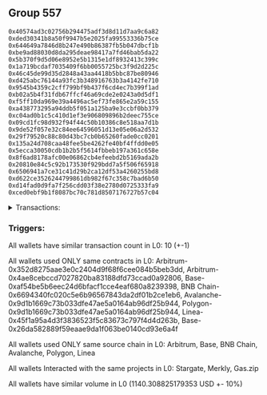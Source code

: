 ## Group 557

```0xd8407b6261e12acd1ae29a5857db60564ec3c22f
0x40574ad3c02756b294475adf3d8d11d7aa9c6a82
0xded30341b8a50f9947b5e2025fa99553336b75ce
0x644649a7846d8b247e490b86387fb5b047dbcf1b
0xbe9ad88030d8da295deae98417a7fd46bab5da22
0x5b370f9d5d06e8952e5b1315e1df8932413c399c
0x1a719bcdaf7035409f6bb0055725bc3f9d2d225c
0x46c45de99d35d2848a43aa4418b5bbc87be80946
0xd425abc76144a93fc3b348916763b3a4142fe710
0x9545b4359c2cff799bf9b437f6cd4ec7b399f1ad
0xb02a5b4f31fdb67ffcf46a69cde2e0243a0d5df1
0xf5ff10da969e39a4496ac5ef73fe865e2a59c155
0xa438773295a94ddb5f051a125ba9e3ccbf0bb379
0xc04ad0b1c5c410d1ef3e906809896b2deec755ce
0x09cd1fc98d932f94f44c50b10386c8e518aa7d1b
0x9de52f057e32c84ee64596051d13e05e06a2d532
0x29f79520c88c80d43bc7cb0b65260fade0cc0201
0x135a24d708caa48fee5be4262fe40bf4ffdd0e05
0x5ecca30050cdb1b2b5f5614fbbeb197a361c658e
0x8f6ad8178afc00e06862cb4efeebd2b5169ada2b
0x20810e84c5c92b173530f929bdd7a5f506f65918
0x6506941a7ce31c41d29b2ca12df53a4260255bd8
0xd622ce3526244799861db982f67c358c7bad6b50
0xd14fad0d9fa7f256cdd03f38e2780d0725333fa9
0xced0ebf9b1f8087bc70c781d8507176727b57c04
```
<details>
<summary>Transactions:</summary>

Hashes: 

Wallet: 0xd8407b6261e12acd1ae29a5857db60564ec3c22f

       Hash: 0x362db51e3f265bb30c97e0bc779542a2186fae4405db0d773f31744c793418cb
         - source chain: Arbitrum
         - destination chain: Base
         - project: Stargate
         - contract: 0x352d8275aae3e0c2404d9f68f6cee084b5beb3dd
         - value USD: 31.114440248
       Hash: 0x52ac73d57649d6e2d29822122d23215e252efe3154eef0388bd08d495d93efb1
         - source chain: Arbitrum
         - destination chain: Aptos
         - project: Merkly
         - contract: 0x4ae8cebccd7027820ba83188dfd73ccad0a92806
       Hash: 0x81b481d27f1f125584beee8711ae973f244722f732ce9903ef77b9b916a77e7c
         - source chain: Base
         - destination chain: BNB Chain
         - project: Stargate
         - contract: 0xaf54be5b6eec24d6bfacf1cce4eaf680a8239398
         - value USD: 25.585160411
       Hash: 0x3512bd51ad076a3533cde825f491ba765c0a99111e2af23c076bf4f27b49d7d1
         - source chain: BNB Chain
         - destination chain: Base
         - project: Stargate
         - contract: 0x6694340fc020c5e6b96567843da2df01b2ce1eb6
         - value USD: 25.55080994
       Hash: 0x3157df19efd8b445e61f8d982e6b4d57e7a4562b5c643683788bdc5f640e3d29
         - source chain: Arbitrum
         - destination chain: BNB Chain
         - project: Stargate
         - contract: 0x352d8275aae3e0c2404d9f68f6cee084b5beb3dd
         - value USD: 255.858219974
       Hash: 0xe59119824bc36b53f61aca201990aa4d3e1c3786aacf3ec107f629fbb8d54075
         - source chain: BNB Chain
         - destination chain: Avalanche
         - project: Stargate
         - contract: 0x6694340fc020c5e6b96567843da2df01b2ce1eb6
         - value USD: 251.88601844
       Hash: 0xe36f4baa8e34d2a962016d647dcf5aa5a6af615909eda79248581c02f286b46a
         - source chain: Avalanche
         - destination chain: Polygon
         - project: Stargate
         - contract: 0x9d1b1669c73b033dfe47ae5a0164ab96df25b944
         - value USD: 250.988498092
       Hash: 0xa29337f184a78e27addc6b4ef1041d85160a0d1c669b017cec3d9b1429d13635
         - source chain: Polygon
         - destination chain: Base
         - project: Stargate
         - contract: 0x9d1b1669c73b033dfe47ae5a0164ab96df25b944
         - value USD: 249.645345989
       Hash: 0x777031e75c71f19757f6022f33fe23abaa1c6cd33f953505b97d4422aa01c8cb
         - source chain: Linea
         - destination chain: Base
         - project: Stargate
         - contract: 0x45f1a95a4d3f3836523f5c83673c797f4d4d263b
         - value USD: 49.68023664
       Hash: 0x05194b9c36d52abead77e468455237ac41a683b21f39cb79d0ec68ad7045bf09
         - source chain: Base
         - destination chain: Linea
         - project: Gas.zip
         - contract: 0x26da582889f59eaae9da1f063be0140cd93e6a4f
         - value USD: 9.544535297e-05
Wallet: 0x40574ad3c02756b294475adf3d8d11d7aa9c6a82

       Hash:0x95fb7fcf7d9a8979a1c595fc47de4aebfcf5544cdab4e139b2f6892b6382eb59
         - source chain: Arbitrum
         - destination chain: Base
         - project: Stargate
         - contract: 0x352d8275aae3e0c2404d9f68f6cee084b5beb3dd
         - value USD: 32.479908772
       Hash:0x8751c62d19936a37cd7349941c177a71cb294fb6a522574c8c82e64898826be1
         - source chain: Arbitrum
         - destination chain: Aptos
         - project: Merkly
         - contract: 0x4ae8cebccd7027820ba83188dfd73ccad0a92806
       Hash:0x4d6d77c876eb189545ceda8608750671c4871cc7f62c19ccb6859b17b519bd76
         - source chain: Base
         - destination chain: BNB Chain
         - project: Stargate
         - contract: 0xaf54be5b6eec24d6bfacf1cce4eaf680a8239398
         - value USD: 29.215851973
       Hash:0x1eaaee07aaa985f16a2f91abad0634cc78031400d79b56e5497e2daa585fa38e
         - source chain: BNB Chain
         - destination chain: Base
         - project: Stargate
         - contract: 0x6694340fc020c5e6b96567843da2df01b2ce1eb6
         - value USD: 29.387482318
       Hash:0x7e2d5480ef699a83970a28c6448e74b82ece9357bb444249c11c48cfaeba05ff
         - source chain: Arbitrum
         - destination chain: BNB Chain
         - project: Stargate
         - contract: 0x352d8275aae3e0c2404d9f68f6cee084b5beb3dd
         - value USD: 258.535087227
       Hash:0x7f080ad1bc6b9c28bd3f978e0fae23add677acbc29ec887353a95a5b58761dc1
         - source chain: BNB Chain
         - destination chain: Avalanche
         - project: Stargate
         - contract: 0x6694340fc020c5e6b96567843da2df01b2ce1eb6
         - value USD: 255.151308327
       Hash:0xe2129c2f513b4842a2df1a9a874318afbb68d97ce2808d5855d8a34a300a764b
         - source chain: Avalanche
         - destination chain: Polygon
         - project: Stargate
         - contract: 0x9d1b1669c73b033dfe47ae5a0164ab96df25b944
         - value USD: 254.521247118
       Hash:0xf7ea244e6fe1c8c2e374d6c289e98b90f413eadd56d4e51bcb02bb5b1bcc2767
         - source chain: Polygon
         - destination chain: Base
         - project: Stargate
         - contract: 0x9d1b1669c73b033dfe47ae5a0164ab96df25b944
         - value USD: 251.965156112
       Hash:0xe6995a5b7f715e5bb46d70d936d80cdad85ddc6a29b832587a49a6820a6059ac
         - source chain: Linea
         - destination chain: Base
         - project: Stargate
         - contract: 0x45f1a95a4d3f3836523f5c83673c797f4d4d263b
         - value USD: 46.255759336
       Hash:0x9f28f119b7d6cee9b59ffba74ff38dbd53663613a81cfa3768d06e38aee5ca42
         - source chain: Base
         - destination chain: Linea
         - project: Gas.zip
         - contract: 0x26da582889f59eaae9da1f063be0140cd93e6a4f
         - value USD: 7.290475301e-05
Wallet: 0xded30341b8a50f9947b5e2025fa99553336b75ce

       Hash:0x998db6b2e89c2d0d69d4dae81ef8c83d0d866620431acc3c7fb7d53b19e610b4
         - source chain: Arbitrum
         - destination chain: Base
         - project: Stargate
         - contract: 0x352d8275aae3e0c2404d9f68f6cee084b5beb3dd
         - value USD: 32.181052666
       Hash:0xf823aaaf5fc9750d10a857d62cdc6922d4e7cba2b60997c251ace5f929382154
         - source chain: Arbitrum
         - destination chain: Aptos
         - project: Merkly
         - contract: 0x4ae8cebccd7027820ba83188dfd73ccad0a92806
       Hash:0x318d1e4f89930ae1d5fedc18f81741d65173ccd9b2fe78a0700bfdd746c4e4e6
         - source chain: Base
         - destination chain: BNB Chain
         - project: Stargate
         - contract: 0xaf54be5b6eec24d6bfacf1cce4eaf680a8239398
         - value USD: 27.379515697
       Hash:0xae717202cc5ab1da7ee2b7c1e0fbb4344e85ce63b7df5646d221ea68d7a0f27e
         - source chain: BNB Chain
         - destination chain: Base
         - project: Stargate
         - contract: 0x6694340fc020c5e6b96567843da2df01b2ce1eb6
         - value USD: 27.584326517
       Hash:0x9a35d172a0315345a7d187ecc64e0d6f275e0e16ecd190a24874071c9c1e5369
         - source chain: Arbitrum
         - destination chain: BNB Chain
         - project: Stargate
         - contract: 0x352d8275aae3e0c2404d9f68f6cee084b5beb3dd
         - value USD: 267.739897531
       Hash:0x62fbc6501f2e271f315ec2b003c0588c02cb7c68eea0be0cc193e6901dd1eb75
         - source chain: BNB Chain
         - destination chain: Avalanche
         - project: Stargate
         - contract: 0x6694340fc020c5e6b96567843da2df01b2ce1eb6
         - value USD: 263.475008522
       Hash:0x6e5fef5b0ee7dc4c26b034193887b21924094e0c0da67a8d7bff97ca6785b433
         - source chain: Avalanche
         - destination chain: Polygon
         - project: Stargate
         - contract: 0x9d1b1669c73b033dfe47ae5a0164ab96df25b944
         - value USD: 263.857021962
       Hash:0x791a73e070bedf6cb1bbd924756c79ce08b8ce251839825cd920472eaa944a68
         - source chain: Polygon
         - destination chain: Base
         - project: Stargate
         - contract: 0x9d1b1669c73b033dfe47ae5a0164ab96df25b944
         - value USD: 261.442282608
       Hash:0x55856f289ac05dd9df8a4695d7827bf410c00b1ec530911e00f970b7fe9f419b
         - source chain: Linea
         - destination chain: Base
         - project: Stargate
         - contract: 0x45f1a95a4d3f3836523f5c83673c797f4d4d263b
         - value USD: 50.866439059
       Hash:0x34f5165ae103c3778302c768bc9cb2a03bbf4a55969ba43506577a6d4dccc6f6
         - source chain: Base
         - destination chain: Metis
         - project: Gas.zip
         - contract: 0x26da582889f59eaae9da1f063be0140cd93e6a4f
         - value USD: 2.50744484e-06
Wallet: 0x644649a7846d8b247e490b86387fb5b047dbcf1b

       Hash:0x2a4114f27b3a99d93f04ecca90c72f870af9270e7d3059399f0c4d09434f34cf
         - source chain: Arbitrum
         - destination chain: Base
         - project: Stargate
         - contract: 0x352d8275aae3e0c2404d9f68f6cee084b5beb3dd
         - value USD: 31.580040002
       Hash:0x37a83056d46270442db3396aad24cec082a854bb183f740740ace9de5d6a57ad
         - source chain: Arbitrum
         - destination chain: Aptos
         - project: Merkly
         - contract: 0x4ae8cebccd7027820ba83188dfd73ccad0a92806
       Hash:0x16dcf6497f1da0a2d7399e2a29a71f19698bed379cf0ea6c303233cca85f2b39
         - source chain: Base
         - destination chain: BNB Chain
         - project: Stargate
         - contract: 0xaf54be5b6eec24d6bfacf1cce4eaf680a8239398
         - value USD: 26.807113883
       Hash:0x488d702dd19bdbd6262eff396377107fa3216bd0a9ea908332d8181f153a627f
         - source chain: BNB Chain
         - destination chain: Base
         - project: Stargate
         - contract: 0x6694340fc020c5e6b96567843da2df01b2ce1eb6
         - value USD: 26.865516298
       Hash:0x84ca4cea464f50219e3baf8d2ecfc55ef8c2955c6b2f6830b85ac6441c47fc15
         - source chain: Arbitrum
         - destination chain: BNB Chain
         - project: Stargate
         - contract: 0x352d8275aae3e0c2404d9f68f6cee084b5beb3dd
         - value USD: 272.684316734
       Hash:0xccefcc5983920571f8cf51ae1a5f0e5b776c9aa967666c16a20daf21e7d8883d
         - source chain: BNB Chain
         - destination chain: Avalanche
         - project: Stargate
         - contract: 0x6694340fc020c5e6b96567843da2df01b2ce1eb6
         - value USD: 268.600943437
       Hash:0xc8d1819d96fc9820957b3f297114364b457ee0a401e0651ba0f6ec222a54d1ef
         - source chain: Avalanche
         - destination chain: Polygon
         - project: Stargate
         - contract: 0x9d1b1669c73b033dfe47ae5a0164ab96df25b944
         - value USD: 268.395151845
       Hash:0x2a6408d574c1f592d9a841a600a5af004d5dc74bec94c6c0e0111dd3792f1daf
         - source chain: Polygon
         - destination chain: Base
         - project: Stargate
         - contract: 0x9d1b1669c73b033dfe47ae5a0164ab96df25b944
         - value USD: 266.118477802
       Hash:0x394cd2979b6cd38eebac08773a20685f4098f6d4677d2026cf8a2ddf5fc75cf7
         - source chain: Linea
         - destination chain: Base
         - project: Stargate
         - contract: 0x45f1a95a4d3f3836523f5c83673c797f4d4d263b
         - value USD: 48.36093751
       Hash:0xe8e6fc1aa86e941d0e74cf8d4effa07016805acb2c09badedfa38dc674d0cc87
         - source chain: Base
         - destination chain: Zora
         - project: Gas.zip
         - contract: 0x26da582889f59eaae9da1f063be0140cd93e6a4f
         - value USD: 5.960883885e-05
Wallet: 0xbe9ad88030d8da295deae98417a7fd46bab5da22

       Hash:0x1cf3760295ad73ee7106bef975fd1525ccfbaa076cd17da29f8768763d04cd74
         - source chain: Arbitrum
         - destination chain: Base
         - project: Stargate
         - contract: 0x352d8275aae3e0c2404d9f68f6cee084b5beb3dd
         - value USD: 31.406954767
       Hash:0xfb89e50f35dc542960b7ea5ba675f7aa4124fdbbb073a21caf72b554163680dd
         - source chain: Arbitrum
         - destination chain: Aptos
         - project: Merkly
         - contract: 0x4ae8cebccd7027820ba83188dfd73ccad0a92806
       Hash:0x81eed04a2bce794dd9b7a3735d5421006e14a5ee7d384e4f01bdd365a5fb8bda
         - source chain: Base
         - destination chain: BNB Chain
         - project: Stargate
         - contract: 0xaf54be5b6eec24d6bfacf1cce4eaf680a8239398
         - value USD: 25.892619594
       Hash:0x898c1fcede68533ec0d149872e8fba4f7b25509c97290b702614d6edb4b2dece
         - source chain: BNB Chain
         - destination chain: Base
         - project: Stargate
         - contract: 0x6694340fc020c5e6b96567843da2df01b2ce1eb6
         - value USD: 25.957592652
       Hash:0x2e86add92fb3c0e39839fd29e191d1eaa9d887b7c6824e522828d16e03eab02d
         - source chain: Arbitrum
         - destination chain: BNB Chain
         - project: Stargate
         - contract: 0x352d8275aae3e0c2404d9f68f6cee084b5beb3dd
         - value USD: 279.334437276
       Hash:0x732036d1bcfab7cc5629b6a940975dac3c98b60a95e98b8c452229aed64079cb
         - source chain: BNB Chain
         - destination chain: Avalanche
         - project: Stargate
         - contract: 0x6694340fc020c5e6b96567843da2df01b2ce1eb6
         - value USD: 274.364872839
       Hash:0x1ee03768b622c65b9be1556d0bba06020d9279214f68836eddc037f9ac2316f4
         - source chain: Avalanche
         - destination chain: Polygon
         - project: Stargate
         - contract: 0x9d1b1669c73b033dfe47ae5a0164ab96df25b944
         - value USD: 273.56073425
       Hash:0x297326a755297b7618022e87b6b2d8d6a3b261486c2b47b4a851301a21dd1bf9
         - source chain: Polygon
         - destination chain: Base
         - project: Stargate
         - contract: 0x9d1b1669c73b033dfe47ae5a0164ab96df25b944
         - value USD: 271.450424499
       Hash:0x5f49a01f08c5e76933e7bfa9496fe83a5c21af5833e7b40c8776f234f2cbceec
         - source chain: Linea
         - destination chain: Base
         - project: Stargate
         - contract: 0x45f1a95a4d3f3836523f5c83673c797f4d4d263b
         - value USD: 47.926604739
       Hash:0x4ea14772a4d839a95be317c10938ea154188d8a59f33d5f0fff7ae61dc330492
         - source chain: Base
         - destination chain: Zora
         - project: Gas.zip
         - contract: 0x26da582889f59eaae9da1f063be0140cd93e6a4f
         - value USD: 0.0001223734397
Wallet: 0x5b370f9d5d06e8952e5b1315e1df8932413c399c

       Hash:0xdb1ad2a86ed856911d15974e659100d46f977650e4309adb19c1ccce4960f606
         - source chain: Arbitrum
         - destination chain: Base
         - project: Stargate
         - contract: 0x352d8275aae3e0c2404d9f68f6cee084b5beb3dd
         - value USD: 32.105613719
       Hash:0x9ee67e09a76b78b7e76503bf9c306385dc4283a0d906f3ea63a3d68757b458f7
         - source chain: Arbitrum
         - destination chain: Aptos
         - project: Merkly
         - contract: 0x4ae8cebccd7027820ba83188dfd73ccad0a92806
       Hash:0x2cbc236a12ca7d4df768b9e307b4eb317df99123705480e81be73a8e74f034c4
         - source chain: Base
         - destination chain: BNB Chain
         - project: Stargate
         - contract: 0xaf54be5b6eec24d6bfacf1cce4eaf680a8239398
         - value USD: 27.186474411
       Hash:0xf684471de56f9a92dd1a851ba4b0c2d1e71f55dfcbcbf0ca382fb9d3ae96eb54
         - source chain: BNB Chain
         - destination chain: Base
         - project: Stargate
         - contract: 0x6694340fc020c5e6b96567843da2df01b2ce1eb6
         - value USD: 27.284684515
       Hash:0x8908b46504666ea7bb9d6a82c943114ae05d68a99076b05afd52ce290a2b0cb7
         - source chain: Arbitrum
         - destination chain: BNB Chain
         - project: Stargate
         - contract: 0x352d8275aae3e0c2404d9f68f6cee084b5beb3dd
         - value USD: 253.109610531
       Hash:0x8010019cc898811423999f1867145882fa222e562c5d9e26acb2f22fc3dd2eec
         - source chain: BNB Chain
         - destination chain: Avalanche
         - project: Stargate
         - contract: 0x6694340fc020c5e6b96567843da2df01b2ce1eb6
         - value USD: 248.786613002
       Hash:0x1004db521e8f2ee03b870657de00825c223cb887a606c81332925f08263e1eb3
         - source chain: Avalanche
         - destination chain: Polygon
         - project: Stargate
         - contract: 0x9d1b1669c73b033dfe47ae5a0164ab96df25b944
         - value USD: 247.60889337
       Hash:0x45860a321a34f2911fd5460b4f401c2403f57bc0e67b0fba6a6bd96240313996
         - source chain: Polygon
         - destination chain: Base
         - project: Stargate
         - contract: 0x9d1b1669c73b033dfe47ae5a0164ab96df25b944
         - value USD: 246.279861628
       Hash:0x7d4e51727ade54a0e2c6ab3da954a37cba853615847b1206755eb86760c5996c
         - source chain: Linea
         - destination chain: Base
         - project: Stargate
         - contract: 0x45f1a95a4d3f3836523f5c83673c797f4d4d263b
         - value USD: 49.521838709
       Hash:0x7b4f3443b556b4086950e7af71543b58bfa4bc98d7d249bc0d047582889a57f9
         - source chain: Base
         - destination chain: Arbitrum
         - project: Gas.zip
         - contract: 0x26da582889f59eaae9da1f063be0140cd93e6a4f
         - value USD: 0.0001409573719
Wallet: 0x1a719bcdaf7035409f6bb0055725bc3f9d2d225c

       Hash:0xf74d616ffefa7ce56802e78e8f4d475ad59fc45c7cc7bb3941644e8fe9666407
         - source chain: Arbitrum
         - destination chain: Base
         - project: Stargate
         - contract: 0x352d8275aae3e0c2404d9f68f6cee084b5beb3dd
         - value USD: 30.958281627
       Hash:0x563da702ea5b7fe3ff6129825d6011d18ec5855e3f3442ee786ee8288212a9ff
         - source chain: Arbitrum
         - destination chain: Aptos
         - project: Merkly
         - contract: 0x4ae8cebccd7027820ba83188dfd73ccad0a92806
       Hash:0x5257c41362ee2b03458e123edc13569a6e743922836a5521e2c3469aa4b36609
         - source chain: Base
         - destination chain: BNB Chain
         - project: Stargate
         - contract: 0xaf54be5b6eec24d6bfacf1cce4eaf680a8239398
         - value USD: 26.047550945
       Hash:0x8f830bf890bab181617d4532d549928916aa16318a460e7fb543fe7e4f293ce7
         - source chain: BNB Chain
         - destination chain: Base
         - project: Stargate
         - contract: 0x6694340fc020c5e6b96567843da2df01b2ce1eb6
         - value USD: 26.192812234
       Hash:0x307abe3f89e0863dd3c1cb8052d4a9f2cdcd911c8b5ca6bb6651e26d49706ece
         - source chain: Arbitrum
         - destination chain: BNB Chain
         - project: Stargate
         - contract: 0x352d8275aae3e0c2404d9f68f6cee084b5beb3dd
         - value USD: 253.611339707
       Hash:0x43733fbf7e7ae411a87771269cfa22d18182989a97280ffb3742f5ab6941f4e8
         - source chain: BNB Chain
         - destination chain: Avalanche
         - project: Stargate
         - contract: 0x6694340fc020c5e6b96567843da2df01b2ce1eb6
         - value USD: 250.046345054
       Hash:0x3d01496e32bb92517c7da7038cc6d09d235a6efb0391eaa6c7f6534b7e7483ff
         - source chain: Avalanche
         - destination chain: Polygon
         - project: Stargate
         - contract: 0x9d1b1669c73b033dfe47ae5a0164ab96df25b944
         - value USD: 248.337659203
       Hash:0x035d6c26b8d0a130bd49fd2cfd0584bb9769ab7658bdfa25fa0418b7e61ce9e4
         - source chain: Polygon
         - destination chain: Base
         - project: Stargate
         - contract: 0x9d1b1669c73b033dfe47ae5a0164ab96df25b944
         - value USD: 246.760556089
       Hash:0x17e8ceb4f9d70d33d32bdd7261af7c7cc01d3b09603e65dc0b50c5b4f2c430b1
         - source chain: Linea
         - destination chain: Base
         - project: Stargate
         - contract: 0x45f1a95a4d3f3836523f5c83673c797f4d4d263b
         - value USD: 50.084718053
       Hash:0x19f0f7bb5a5d94acf81084bd72c34f709e19659fd12616b7138070c8eb2315cd
         - source chain: Base
         - destination chain: Zora
         - project: Gas.zip
         - contract: 0x26da582889f59eaae9da1f063be0140cd93e6a4f
         - value USD: 0.0001648009074
Wallet: 0x46c45de99d35d2848a43aa4418b5bbc87be80946

       Hash:0xad10e0fa5d97e93b3e3c5e1eb2ca87b5e293e3aeaa6cae41a136fcad3cf24352
         - source chain: Arbitrum
         - destination chain: Base
         - project: Stargate
         - contract: 0x352d8275aae3e0c2404d9f68f6cee084b5beb3dd
         - value USD: 30.867919913
       Hash:0xf85e2d950ed33dde0cae6317bc26e851cc8b378be255d1a194aff94e17d79189
         - source chain: Arbitrum
         - destination chain: Aptos
         - project: Merkly
         - contract: 0x4ae8cebccd7027820ba83188dfd73ccad0a92806
       Hash:0xcdf0a118fed10549c19040359c3149a66685a603154ed89f89f1089ca62d87d5
         - source chain: Base
         - destination chain: BNB Chain
         - project: Stargate
         - contract: 0xaf54be5b6eec24d6bfacf1cce4eaf680a8239398
         - value USD: 26.165339375
       Hash:0x04c2b399944caeacf476e4ea174e9eee197b1f0f5465c604bc11848900e15fcf
         - source chain: BNB Chain
         - destination chain: Base
         - project: Stargate
         - contract: 0x6694340fc020c5e6b96567843da2df01b2ce1eb6
         - value USD: 26.2161403
       Hash:0x004b9b1c1895cf5584e5bfca447b1f08adf0f8e51a9703d618a25275314a77f7
         - source chain: Arbitrum
         - destination chain: BNB Chain
         - project: Stargate
         - contract: 0x352d8275aae3e0c2404d9f68f6cee084b5beb3dd
         - value USD: 254.862140007
       Hash:0xef9f58bc2a04e8db8faeec0b55e42ef015c41fd7d7f11afc363dc25d74b1586d
         - source chain: BNB Chain
         - destination chain: Avalanche
         - project: Stargate
         - contract: 0x6694340fc020c5e6b96567843da2df01b2ce1eb6
         - value USD: 250.753416715
       Hash:0x0b58c117fc40d942c815eaaae16146276face3b81369b8f450cdae76540776fe
         - source chain: Avalanche
         - destination chain: Polygon
         - project: Stargate
         - contract: 0x9d1b1669c73b033dfe47ae5a0164ab96df25b944
         - value USD: 248.822383434
       Hash:0x68a7c8e9e38d8de1ebaa82ce04dd4dd296dbab716b11c272a8e782338e1ffeae
         - source chain: Polygon
         - destination chain: Base
         - project: Stargate
         - contract: 0x9d1b1669c73b033dfe47ae5a0164ab96df25b944
         - value USD: 247.732245249
       Hash:0x4fcc77676b3ae52ea278b9e8370ccddab7c7ce34cab2d05b2f9d650bcc2bfd24
         - source chain: Linea
         - destination chain: Base
         - project: Stargate
         - contract: 0x45f1a95a4d3f3836523f5c83673c797f4d4d263b
         - value USD: 48.247449865
       Hash:0x4372f860df92bdad1400d51094531bf4e196635a227f2dcd558cd0ab38459cfd
         - source chain: Base
         - destination chain: Metis
         - project: Gas.zip
         - contract: 0x26da582889f59eaae9da1f063be0140cd93e6a4f
         - value USD: 7.016666069e-07
Wallet: 0xd425abc76144a93fc3b348916763b3a4142fe710

       Hash:0x21141738742cb1a924df7bd8534214c3562d06811c5349baf6598ac17e53d3f9
         - source chain: Arbitrum
         - destination chain: Base
         - project: Stargate
         - contract: 0x352d8275aae3e0c2404d9f68f6cee084b5beb3dd
         - value USD: 32.274903432
       Hash:0xa8d8a0946155dd00f929707f9350453f99f437d69ee7296722c668fe1d257903
         - source chain: Base
         - destination chain: BNB Chain
         - project: Stargate
         - contract: 0xaf54be5b6eec24d6bfacf1cce4eaf680a8239398
         - value USD: 29.027188275
       Hash:0xa4803f0102423a4a65d8746fdc2af5a9375214e290a364b1e2cff664ea24f040
         - source chain: BNB Chain
         - destination chain: Base
         - project: Stargate
         - contract: 0x6694340fc020c5e6b96567843da2df01b2ce1eb6
         - value USD: 29.178326693
       Hash:0xaa67d6cc2f8cd13beb7ae3545eeb632464ac7a51125859203f7d20727534e470
         - source chain: Arbitrum
         - destination chain: Aptos
         - project: Merkly
         - contract: 0x4ae8cebccd7027820ba83188dfd73ccad0a92806
       Hash:0x8a60ea8c516814274d220a4b7e31976944ee4c0b27edd951f10215757ed30cbc
         - source chain: Arbitrum
         - destination chain: BNB Chain
         - project: Stargate
         - contract: 0x352d8275aae3e0c2404d9f68f6cee084b5beb3dd
         - value USD: 261.630793864
       Hash:0x4f7e71e9be9ad89626603b11d96c251ea03b4c1658062274843be8dbccf9df31
         - source chain: BNB Chain
         - destination chain: Avalanche
         - project: Stargate
         - contract: 0x6694340fc020c5e6b96567843da2df01b2ce1eb6
         - value USD: 258.263246332
       Hash:0x8f9515480564bcd8c81a8fcf39e5805ab15cad328b13ad3203b7b366f6925e90
         - source chain: Avalanche
         - destination chain: Polygon
         - project: Stargate
         - contract: 0x9d1b1669c73b033dfe47ae5a0164ab96df25b944
         - value USD: 255.732324483
       Hash:0x4f3c8363a3933db29b6c7bc8590767a5cc23ee14eb4764ec36137e74b9c3af86
         - source chain: Polygon
         - destination chain: Base
         - project: Stargate
         - contract: 0x9d1b1669c73b033dfe47ae5a0164ab96df25b944
         - value USD: 254.208023514
       Hash:0x2d8bd4af03c3e921f2bfdc1dbca17e30c90bc9ab28b3953b6481b00a9065d31e
         - source chain: Linea
         - destination chain: Base
         - project: Stargate
         - contract: 0x45f1a95a4d3f3836523f5c83673c797f4d4d263b
         - value USD: 47.06987722
       Hash:0x42c9bfe8551f6e1b3ec0140ac227a63191a1fb663859d597ce0822e65b000b20
         - source chain: Base
         - destination chain: Arbitrum
         - project: Gas.zip
         - contract: 0x26da582889f59eaae9da1f063be0140cd93e6a4f
         - value USD: 0.0001532297799
Wallet: 0x9545b4359c2cff799bf9b437f6cd4ec7b399f1ad

       Hash:0x4e9cbb0d0d7e9d704d0868a9c2ca66ede85ded62cb8090b78fca12be11c18182
         - source chain: Arbitrum
         - destination chain: Base
         - project: Stargate
         - contract: 0x352d8275aae3e0c2404d9f68f6cee084b5beb3dd
         - value USD: 30.654616289
       Hash:0x8d5edbc888ec768448f4742680fd3fc3d76bee1a10d525f7d77ae9f224bd6b62
         - source chain: Arbitrum
         - destination chain: Aptos
         - project: Merkly
         - contract: 0x4ae8cebccd7027820ba83188dfd73ccad0a92806
       Hash:0x0d161be80fa08dbb2bf69331f32495fa6c63cd794733b9fa01ad252c4f0669a3
         - source chain: Base
         - destination chain: BNB Chain
         - project: Stargate
         - contract: 0xaf54be5b6eec24d6bfacf1cce4eaf680a8239398
         - value USD: 25.801802428
       Hash:0x0cbcc125c35e4cbf3e496de6080c1982aa1a9fcfc725efd8e42239c7a369376a
         - source chain: BNB Chain
         - destination chain: Base
         - project: Stargate
         - contract: 0x6694340fc020c5e6b96567843da2df01b2ce1eb6
         - value USD: 25.860170553
       Hash:0x9716de791631f5a103ea750dc83dfd2242a7c9373090f7308d908bf9f89038d5
         - source chain: Arbitrum
         - destination chain: BNB Chain
         - project: Stargate
         - contract: 0x352d8275aae3e0c2404d9f68f6cee084b5beb3dd
         - value USD: 261.606524019
       Hash:0x50d1ec8666269a214b845973874d6c0bc35365e17a5bcf8f04819727a7759080
         - source chain: BNB Chain
         - destination chain: Avalanche
         - project: Stargate
         - contract: 0x6694340fc020c5e6b96567843da2df01b2ce1eb6
         - value USD: 258.035149212
       Hash:0x9bd0deb030b61dba8f7281acc52e5f154e675c95b115d7591479f269a7c2cde4
         - source chain: Avalanche
         - destination chain: Polygon
         - project: Stargate
         - contract: 0x9d1b1669c73b033dfe47ae5a0164ab96df25b944
         - value USD: 256.209421507
       Hash:0x7da855e0586875ac2e2e3f6fca0d8ef2f27af4ca269e1a1b89e965a2e3717e6c
         - source chain: Polygon
         - destination chain: Base
         - project: Stargate
         - contract: 0x9d1b1669c73b033dfe47ae5a0164ab96df25b944
         - value USD: 254.178291053
       Hash:0x34d147fff3de4007e588a6967006d50ab9ef8c471a8ab64e656e7b5d486fc986
         - source chain: Linea
         - destination chain: Base
         - project: Stargate
         - contract: 0x45f1a95a4d3f3836523f5c83673c797f4d4d263b
         - value USD: 50.018001879
       Hash:0x8c21be7d095080930c24f2caf394c0e516151c249ce6b65181c62290299995c0
         - source chain: Base
         - destination chain: Metis
         - project: Gas.zip
         - contract: 0x26da582889f59eaae9da1f063be0140cd93e6a4f
         - value USD: 2.815898883e-06
Wallet: 0xb02a5b4f31fdb67ffcf46a69cde2e0243a0d5df1

       Hash:0xf026c2588a037f80dd2676b854a770c3988d75768880ba013a53f99770974565
         - source chain: Arbitrum
         - destination chain: Base
         - project: Stargate
         - contract: 0x352d8275aae3e0c2404d9f68f6cee084b5beb3dd
         - value USD: 32.006529377
       Hash:0xb9351fa9016223429ff8913485be92eb56e91ad00b188e338b632e1701a8072f
         - source chain: Base
         - destination chain: BNB Chain
         - project: Stargate
         - contract: 0xaf54be5b6eec24d6bfacf1cce4eaf680a8239398
         - value USD: 27.012535142
       Hash:0x55e0725fa5f1d9b60da4f7e4a25d62daa89afc9474bf63bf19482f471ec24dac
         - source chain: BNB Chain
         - destination chain: Base
         - project: Stargate
         - contract: 0x6694340fc020c5e6b96567843da2df01b2ce1eb6
         - value USD: 27.119842115
       Hash:0x15e41f4206d895295d03a4f1b1f177070bf60003c20e9faf4dbb7f239a294082
         - source chain: Arbitrum
         - destination chain: Aptos
         - project: Merkly
         - contract: 0x4ae8cebccd7027820ba83188dfd73ccad0a92806
       Hash:0x476c5fda5ebcf4e8516fc63152c128f4fe60d6a7df4441d2ccb431ead7db1880
         - source chain: Arbitrum
         - destination chain: BNB Chain
         - project: Stargate
         - contract: 0x352d8275aae3e0c2404d9f68f6cee084b5beb3dd
         - value USD: 258.400408695
       Hash:0xa89dd704c677e16e457ad6ed736694aa01ba8b2b296a79f479d21da841984dd6
         - source chain: BNB Chain
         - destination chain: Avalanche
         - project: Stargate
         - contract: 0x6694340fc020c5e6b96567843da2df01b2ce1eb6
         - value USD: 255.312793173
       Hash:0x9e0ffeb21dca9538aa4a71688efcf61674dffd77f66c1186f211fedb5a53dfe5
         - source chain: Avalanche
         - destination chain: Polygon
         - project: Stargate
         - contract: 0x9d1b1669c73b033dfe47ae5a0164ab96df25b944
         - value USD: 253.638867845
       Hash:0xb467d04035a0f186ef9dd29a6dc3cc0d1aa5c0035a90ab27cf1b85041c10a7af
         - source chain: Polygon
         - destination chain: Base
         - project: Stargate
         - contract: 0x9d1b1669c73b033dfe47ae5a0164ab96df25b944
         - value USD: 251.411275747
       Hash:0x14eed5ff8507ddcb15f83cd34ac4d7189d3954f59adbd65fd4f2d11aa486d731
         - source chain: Linea
         - destination chain: Base
         - project: Stargate
         - contract: 0x45f1a95a4d3f3836523f5c83673c797f4d4d263b
         - value USD: 44.479691828
       Hash:0x95c8430d06762de2679791da92ccdf73317039e5cf5807e09e04fc439d89b17f
         - source chain: Base
         - destination chain: Kava
         - project: Gas.zip
         - contract: 0x26da582889f59eaae9da1f063be0140cd93e6a4f
         - value USD: 1.563701137e-08
Wallet: 0xf5ff10da969e39a4496ac5ef73fe865e2a59c155

       Hash:0x1f1dd43235b353b9326dcb57981f98e19d5f68dc65448a0714b81ff9ca905235
         - source chain: Arbitrum
         - destination chain: Base
         - project: Stargate
         - contract: 0x352d8275aae3e0c2404d9f68f6cee084b5beb3dd
         - value USD: 31.11217708
       Hash:0xf066aaca2deffce9911d8e8341565d32386f95bff4a470e047ef5419bcd2f8fd
         - source chain: Arbitrum
         - destination chain: Aptos
         - project: Merkly
         - contract: 0x4ae8cebccd7027820ba83188dfd73ccad0a92806
       Hash:0x754691b84e34a945f040851888810b7635fe78510f0b923f8893bf71e2ccb5cf
         - source chain: Base
         - destination chain: BNB Chain
         - project: Stargate
         - contract: 0xaf54be5b6eec24d6bfacf1cce4eaf680a8239398
         - value USD: 26.168326505
       Hash:0x3162cc2a1ae5b0790c66ea714cc6c5107f6fc8d4077da7752e059775beb8477f
         - source chain: BNB Chain
         - destination chain: Base
         - project: Stargate
         - contract: 0x6694340fc020c5e6b96567843da2df01b2ce1eb6
         - value USD: 26.174714958
       Hash:0xbd57b75d006fefea31960e7c28d776c210fca9ecb5eff451a6a431e571dc82aa
         - source chain: Arbitrum
         - destination chain: BNB Chain
         - project: Stargate
         - contract: 0x352d8275aae3e0c2404d9f68f6cee084b5beb3dd
         - value USD: 255.854346722
       Hash:0x9353a46f5c538f8b4c81b13f556a963ba3df0862c0561f0de1b7d423ef59f1a2
         - source chain: BNB Chain
         - destination chain: Avalanche
         - project: Stargate
         - contract: 0x6694340fc020c5e6b96567843da2df01b2ce1eb6
         - value USD: 257.554718141
       Hash:0x1e8688dbd46c60f99272ecd28aca606bb1ca135fb5d88aee7c65f4a7db5d9fc3
         - source chain: Avalanche
         - destination chain: Polygon
         - project: Stargate
         - contract: 0x9d1b1669c73b033dfe47ae5a0164ab96df25b944
         - value USD: 254.91555219
       Hash:0xf627c8c59e580bb16fbd183e229d9b2c3061f839de36c4145f068819b1ac7d5f
         - source chain: Polygon
         - destination chain: Base
         - project: Stargate
         - contract: 0x9d1b1669c73b033dfe47ae5a0164ab96df25b944
         - value USD: 253.136160586
       Hash:0x2089efce44a09aa6cb9907b3c28644df372c8618cfa97223de43cc606f19030e
         - source chain: Linea
         - destination chain: Base
         - project: Stargate
         - contract: 0x45f1a95a4d3f3836523f5c83673c797f4d4d263b
         - value USD: 48.465601845
       Hash:0xdef6471f82632af8c0a2bd55ed95817b7e45decb1eea3789869e0f1bf365055e
         - source chain: Base
         - destination chain: Arbitrum
         - project: Gas.zip
         - contract: 0x26da582889f59eaae9da1f063be0140cd93e6a4f
         - value USD: 7.117996639e-05
Wallet: 0xa438773295a94ddb5f051a125ba9e3ccbf0bb379

       Hash:0x83440e6cb7805fdd96da93ea4b874d6e53cf799d90271e19804ec46ba3c29a7b
         - source chain: Arbitrum
         - destination chain: Base
         - project: Stargate
         - contract: 0x352d8275aae3e0c2404d9f68f6cee084b5beb3dd
         - value USD: 31.637797946
       Hash:0x420638b8f49f88781f6f68673d6f5ab043d674da3850b02e021632fc270dafcc
         - source chain: Arbitrum
         - destination chain: Aptos
         - project: Merkly
         - contract: 0x4ae8cebccd7027820ba83188dfd73ccad0a92806
       Hash:0x48e7297cdfef84943ea7e87868a29e510d026fea1c83f5203094c198a89976c0
         - source chain: Base
         - destination chain: BNB Chain
         - project: Stargate
         - contract: 0xaf54be5b6eec24d6bfacf1cce4eaf680a8239398
         - value USD: 26.027102518
       Hash:0x9b0d00a4f96815ed6f6e8ff87d72727f1de9ee374cc7ad6f13007911e6504838
         - source chain: BNB Chain
         - destination chain: Base
         - project: Stargate
         - contract: 0x6694340fc020c5e6b96567843da2df01b2ce1eb6
         - value USD: 26.126099905
       Hash:0x445cf4c84cd6ec41f387a95dec951d0f84b2791c7775c921bdc5ddf0aa291f86
         - source chain: Arbitrum
         - destination chain: BNB Chain
         - project: Stargate
         - contract: 0x352d8275aae3e0c2404d9f68f6cee084b5beb3dd
         - value USD: 265.183512222
       Hash:0xa65bd6c5996d19dddeef9037c9098fa801bd013aa0cc7693ffc76b69db677981
         - source chain: BNB Chain
         - destination chain: Avalanche
         - project: Stargate
         - contract: 0x6694340fc020c5e6b96567843da2df01b2ce1eb6
         - value USD: 263.177982284
       Hash:0x6cca4be78dc6ff068ed05d31d9ca558c46e4311b416c372c2d53be9c14416f72
         - source chain: Avalanche
         - destination chain: Polygon
         - project: Stargate
         - contract: 0x9d1b1669c73b033dfe47ae5a0164ab96df25b944
         - value USD: 261.253615795
       Hash:0x03cafbf6bd52f00ac1257edd48e6f98e65c79b7fdc9aa8dcf5a916dd178c1be1
         - source chain: Polygon
         - destination chain: Base
         - project: Stargate
         - contract: 0x9d1b1669c73b033dfe47ae5a0164ab96df25b944
         - value USD: 259.238334663
       Hash:0x6a2536dc3173f315f8c4d65c7367ff6dbd465d5d080a5c278279f162c1fcc4f4
         - source chain: Linea
         - destination chain: Base
         - project: Stargate
         - contract: 0x45f1a95a4d3f3836523f5c83673c797f4d4d263b
         - value USD: 48.33427923
       Hash:0x986fd680549b9b6e72a0a50a76b11f52fa0a69bd7dba369103dc1d6d89083edc
         - source chain: Base
         - destination chain: Scroll
         - project: Gas.zip
         - contract: 0x26da582889f59eaae9da1f063be0140cd93e6a4f
         - value USD: 4.718223908e-05
Wallet: 0xc04ad0b1c5c410d1ef3e906809896b2deec755ce

       Hash:0x20ddaa6e9a4b89065c1d1f12158924cbde877e2fbe6afef134c875bd157e30bf
         - source chain: Arbitrum
         - destination chain: Base
         - project: Stargate
         - contract: 0x352d8275aae3e0c2404d9f68f6cee084b5beb3dd
         - value USD: 31.815833862
       Hash:0xc29e455f4398c3dff8d02292b1eb565bcdd1da186e2d0a913168da8768fc01af
         - source chain: Arbitrum
         - destination chain: Aptos
         - project: Merkly
         - contract: 0x4ae8cebccd7027820ba83188dfd73ccad0a92806
       Hash:0xe95b3d5ac5e075e836a6f616df31bd3b04c97c4538b22a2ff3eaf76594781d52
         - source chain: Base
         - destination chain: BNB Chain
         - project: Stargate
         - contract: 0xaf54be5b6eec24d6bfacf1cce4eaf680a8239398
         - value USD: 26.746019863
       Hash:0xea505d2d566f8c99b204f6f0a58f83a9ecbb3c694697109f3b0e626beb37579c
         - source chain: BNB Chain
         - destination chain: Base
         - project: Stargate
         - contract: 0x6694340fc020c5e6b96567843da2df01b2ce1eb6
         - value USD: 26.856319667
       Hash:0xf30a7186896c87ed0e99c11dd2dfcb2ae7ee41f76bac945bd8b05a93f350bd95
         - source chain: Arbitrum
         - destination chain: BNB Chain
         - project: Stargate
         - contract: 0x352d8275aae3e0c2404d9f68f6cee084b5beb3dd
         - value USD: 273.39001784
       Hash:0x7c95040ba0cd4480f342d658d5cbb0c075e3dadbdc183306aabcbcfd3891a5ff
         - source chain: BNB Chain
         - destination chain: Avalanche
         - project: Stargate
         - contract: 0x6694340fc020c5e6b96567843da2df01b2ce1eb6
         - value USD: 271.447888877
       Hash:0x487880603894c7472d2bec5a395f9fbf13391cf519e38752a880c9f201899238
         - source chain: Avalanche
         - destination chain: Polygon
         - project: Stargate
         - contract: 0x9d1b1669c73b033dfe47ae5a0164ab96df25b944
         - value USD: 269.469009512
       Hash:0x5db20e5e2b1ec49e60371d1f688314af55de5424c8bd0b50a0005072f9149a68
         - source chain: Polygon
         - destination chain: Base
         - project: Stargate
         - contract: 0x9d1b1669c73b033dfe47ae5a0164ab96df25b944
         - value USD: 267.685238278
       Hash:0xe3182057197def09124562c92114320cb9f78f6b427043a339b488d3d61ba80f
         - source chain: Linea
         - destination chain: Base
         - project: Stargate
         - contract: 0x45f1a95a4d3f3836523f5c83673c797f4d4d263b
         - value USD: 49.755778564
       Hash:0x5bc8eb90b55d4264bbce2f95d6ee4e1dced30e4e81818fcd1930c6a52336c873
         - source chain: Base
         - destination chain: Kava
         - project: Gas.zip
         - contract: 0x26da582889f59eaae9da1f063be0140cd93e6a4f
         - value USD: 2.777754815e-08
Wallet: 0x09cd1fc98d932f94f44c50b10386c8e518aa7d1b

       Hash:0xc2ad1cf60eea04490f640271e12494216dd7ae5b4584fa2f6554ed15819c6c44
         - source chain: Arbitrum
         - destination chain: Base
         - project: Stargate
         - contract: 0x352d8275aae3e0c2404d9f68f6cee084b5beb3dd
         - value USD: 31.10607124
       Hash:0xf1d20ba2abfeecb9311c5ed118e330434a7141a82bfcfed1c14ea1d8a05542a4
         - source chain: Arbitrum
         - destination chain: Aptos
         - project: Merkly
         - contract: 0x4ae8cebccd7027820ba83188dfd73ccad0a92806
       Hash:0x0ad1b2265a5f24bde6369c7237aa0ae09c690bdba05e78a4812ffb63bec8d744
         - source chain: Base
         - destination chain: BNB Chain
         - project: Stargate
         - contract: 0xaf54be5b6eec24d6bfacf1cce4eaf680a8239398
         - value USD: 26.212776083
       Hash:0xf963fde63ead318c3cca6d41b6f767331504dd2cc1c7f8f04823218ae1f0bbe2
         - source chain: BNB Chain
         - destination chain: Base
         - project: Stargate
         - contract: 0x6694340fc020c5e6b96567843da2df01b2ce1eb6
         - value USD: 26.281051701
       Hash:0x846ac9f06dc6183708762cfedd3dc16d5783900e44f6e041cde2cd7ef30cc37e
         - source chain: Arbitrum
         - destination chain: BNB Chain
         - project: Stargate
         - contract: 0x352d8275aae3e0c2404d9f68f6cee084b5beb3dd
         - value USD: 269.838552887
       Hash:0xccec82be29dd6546533c2d69245ceecc45bb9a1aa7cd221638203d6f90e75fe9
         - source chain: BNB Chain
         - destination chain: Avalanche
         - project: Stargate
         - contract: 0x6694340fc020c5e6b96567843da2df01b2ce1eb6
         - value USD: 269.606469855
       Hash:0x3e7407af03f4dcbb81fd395a5d63c9155f638e3e410aeb4696678a6cc6cf7341
         - source chain: Avalanche
         - destination chain: Polygon
         - project: Stargate
         - contract: 0x9d1b1669c73b033dfe47ae5a0164ab96df25b944
         - value USD: 267.216386828
       Hash:0xb81f62c6da56ff94ed1c03e8a8cbcc24b227a790666fef43e6d5467261e68307
         - source chain: Polygon
         - destination chain: Base
         - project: Stargate
         - contract: 0x9d1b1669c73b033dfe47ae5a0164ab96df25b944
         - value USD: 265.876806284
       Hash:0x796a9e6c1b7df2ae4327756b0bd54a33f7a21ecb07e17ddd4cead0cd52173be3
         - source chain: Linea
         - destination chain: Base
         - project: Stargate
         - contract: 0x45f1a95a4d3f3836523f5c83673c797f4d4d263b
         - value USD: 51.354922777
       Hash:0x529dc8a27547c18fb37c0456a8332790c45c6a102c9cc74dd702cffa77b6f30d
         - source chain: Base
         - destination chain: Linea
         - project: Gas.zip
         - contract: 0x26da582889f59eaae9da1f063be0140cd93e6a4f
         - value USD: 6.256015404e-05
Wallet: 0x9de52f057e32c84ee64596051d13e05e06a2d532

       Hash:0x829ec4e197eae6129d660ee22d4afc71ab9a2a3ad0b68b03605ce00a21edfd5b
         - source chain: Arbitrum
         - destination chain: Base
         - project: Stargate
         - contract: 0x352d8275aae3e0c2404d9f68f6cee084b5beb3dd
         - value USD: 31.44618302
       Hash:0xc57a4bfa25737fb56694c251e88266f0675b11ff7f415723e6cf8e7c36457405
         - source chain: Arbitrum
         - destination chain: Aptos
         - project: Merkly
         - contract: 0x4ae8cebccd7027820ba83188dfd73ccad0a92806
       Hash:0x7a3f6d5f4c65fc953e0effbc3a8b8fd3a99df92969bdb3c72fdc038f901a5223
         - source chain: Base
         - destination chain: BNB Chain
         - project: Stargate
         - contract: 0xaf54be5b6eec24d6bfacf1cce4eaf680a8239398
         - value USD: 26.436553577
       Hash:0xc8647e580db03bffe6967e87528669f8c84a858bc51be44a469dfdedd5111435
         - source chain: BNB Chain
         - destination chain: Base
         - project: Stargate
         - contract: 0x6694340fc020c5e6b96567843da2df01b2ce1eb6
         - value USD: 26.551323879
       Hash:0x21d57441f97261807761264987858bba0cf613045f06d097fd623a3e024f1b8c
         - source chain: Arbitrum
         - destination chain: BNB Chain
         - project: Stargate
         - contract: 0x352d8275aae3e0c2404d9f68f6cee084b5beb3dd
         - value USD: 255.534863454
       Hash:0xf7c91327279fc284363094431ae8b30640639b6a78ebc7504f1d286fa6442972
         - source chain: BNB Chain
         - destination chain: Avalanche
         - project: Stargate
         - contract: 0x6694340fc020c5e6b96567843da2df01b2ce1eb6
         - value USD: 254.872825847
       Hash:0x4b4d286b1c882be8840c956b7fc4106d1c75721a57c7944371a9a4b5c10116d8
         - source chain: Avalanche
         - destination chain: Polygon
         - project: Stargate
         - contract: 0x9d1b1669c73b033dfe47ae5a0164ab96df25b944
         - value USD: 252.800447289
       Hash:0x44be850aad3e06bd01658a124d1d7ed4ca56dfe42ca0921c9af1b9c26b6df395
         - source chain: Polygon
         - destination chain: Base
         - project: Stargate
         - contract: 0x9d1b1669c73b033dfe47ae5a0164ab96df25b944
         - value USD: 251.590638725
       Hash:0x3898fb63ecf35a12b7be4a72fe556146c2c7e417e60532471e1bcdcd12b7cb54
         - source chain: Linea
         - destination chain: Base
         - project: Stargate
         - contract: 0x45f1a95a4d3f3836523f5c83673c797f4d4d263b
         - value USD: 47.440581448
       Hash:0x22f1fff88fc8ab72cc7d7405d1fd2b255d42a8c9709dea4598f2e2f10082a229
         - source chain: Base
         - destination chain: Kava
         - project: Gas.zip
         - contract: 0x26da582889f59eaae9da1f063be0140cd93e6a4f
         - value USD: 1.427727125e-08
Wallet: 0x29f79520c88c80d43bc7cb0b65260fade0cc0201

       Hash:0x066ac4cf56c2749478eeb64a44d4857be7ae68ee9f3b71433f95626ea1013b79
         - source chain: Arbitrum
         - destination chain: Base
         - project: Stargate
         - contract: 0x352d8275aae3e0c2404d9f68f6cee084b5beb3dd
         - value USD: 32.900292306
       Hash:0xad71033ddee7dbb45d18d1f61127f3eefc4becf110aee0fad0e90356e7de58dc
         - source chain: Arbitrum
         - destination chain: Aptos
         - project: Merkly
         - contract: 0x4ae8cebccd7027820ba83188dfd73ccad0a92806
       Hash:0xf41dc6cd9cadaca83725c84cc0cb3a65ea668c4c967f7f3ec047bfcc0d021f32
         - source chain: Base
         - destination chain: BNB Chain
         - project: Stargate
         - contract: 0xaf54be5b6eec24d6bfacf1cce4eaf680a8239398
         - value USD: 26.958016012
       Hash:0x043a2090f8fbc1ce55e1d4aff7cda9ac4e330e33c7552836c7c31b2f947ddc89
         - source chain: BNB Chain
         - destination chain: Base
         - project: Stargate
         - contract: 0x6694340fc020c5e6b96567843da2df01b2ce1eb6
         - value USD: 27.071004071
       Hash:0x1c5752aea281c184b87a3132c68a2c97b4d48f695dee9c7df2d7aef307ceb36c
         - source chain: Arbitrum
         - destination chain: BNB Chain
         - project: Stargate
         - contract: 0x352d8275aae3e0c2404d9f68f6cee084b5beb3dd
         - value USD: 247.953447886
       Hash:0xc4c6ccd8d83257789f5839a4ddddfa8af58064f718c99530136c1281e622d9b9
         - source chain: BNB Chain
         - destination chain: Avalanche
         - project: Stargate
         - contract: 0x6694340fc020c5e6b96567843da2df01b2ce1eb6
         - value USD: 246.563920043
       Hash:0x293d39a618887a5aeb684df7fdb0455c04fbd20c820a8bd23217a44e3be2f457
         - source chain: Avalanche
         - destination chain: Polygon
         - project: Stargate
         - contract: 0x9d1b1669c73b033dfe47ae5a0164ab96df25b944
         - value USD: 243.912310947
       Hash:0x0cf0d3ad6f8fd2f704c39b661e8a800340c32676f091e4ada361c0e4757a6fde
         - source chain: Polygon
         - destination chain: Base
         - project: Stargate
         - contract: 0x9d1b1669c73b033dfe47ae5a0164ab96df25b944
         - value USD: 243.022912853
       Hash:0x075a1baea4b531f4e63d53bc4d10f7d3a4084389865c007e37a71a3020e96cdc
         - source chain: Linea
         - destination chain: Base
         - project: Stargate
         - contract: 0x45f1a95a4d3f3836523f5c83673c797f4d4d263b
         - value USD: 49.818721037
       Hash:0x84e52dc600f8d693b39b99920ef8acec953bb3f4c7658ca418c08b715049551b
         - source chain: Base
         - destination chain: Kava
         - project: Gas.zip
         - contract: 0x26da582889f59eaae9da1f063be0140cd93e6a4f
         - value USD: 2.748617527e-08
Wallet: 0x135a24d708caa48fee5be4262fe40bf4ffdd0e05

       Hash:0xf1bb986db5ce822f1a6089bc95024f6e1b5af9bf6fbb8896470607037cd4c09c
         - source chain: Arbitrum
         - destination chain: Base
         - project: Stargate
         - contract: 0x352d8275aae3e0c2404d9f68f6cee084b5beb3dd
         - value USD: 31.647086367
       Hash:0x206b21d02b407d7b316082ec9f252dc1a06ef1923bde85cf8f1502921cb8e118
         - source chain: Arbitrum
         - destination chain: Aptos
         - project: Merkly
         - contract: 0x4ae8cebccd7027820ba83188dfd73ccad0a92806
       Hash:0xb205435f4758f6f06e2c737d28c490d0da0df668433013fb3a6a4ba841ef4476
         - source chain: Base
         - destination chain: BNB Chain
         - project: Stargate
         - contract: 0xaf54be5b6eec24d6bfacf1cce4eaf680a8239398
         - value USD: 26.567262545
       Hash:0x7f30da9aaea0651f2f0d8fbab2ae62c830f1f64be7f4ec1b7a57c43797091d84
         - source chain: BNB Chain
         - destination chain: Base
         - project: Stargate
         - contract: 0x6694340fc020c5e6b96567843da2df01b2ce1eb6
         - value USD: 26.731625659
       Hash:0x082f0f52c6900b7faf1be4d6aeacc90452a9429f0bbcedc12a01e5998d9d6b2e
         - source chain: Arbitrum
         - destination chain: BNB Chain
         - project: Stargate
         - contract: 0x352d8275aae3e0c2404d9f68f6cee084b5beb3dd
         - value USD: 267.456897056
       Hash:0xc34d76244086b2571acb50a51cc80109980dcf529422fb6e188aec553e1233e1
         - source chain: BNB Chain
         - destination chain: Avalanche
         - project: Stargate
         - contract: 0x6694340fc020c5e6b96567843da2df01b2ce1eb6
         - value USD: 265.835396658
       Hash:0xb37a0ba6c59cbc8dc398de8b689ea05bc3dc473f186fb883ffbee0e9a6ae650e
         - source chain: Avalanche
         - destination chain: Polygon
         - project: Stargate
         - contract: 0x9d1b1669c73b033dfe47ae5a0164ab96df25b944
         - value USD: 262.658039095
       Hash:0xf15fd4e5ac39c2fd8089fead8ddc3dcc0edb4cdfb940ab3bd4978c10827f36c8
         - source chain: Polygon
         - destination chain: Base
         - project: Stargate
         - contract: 0x9d1b1669c73b033dfe47ae5a0164ab96df25b944
         - value USD: 261.83495394
       Hash:0x9739caf5ff2c72ab118f2bb90461bab2041d026f59c10c9bbb28994969abdf52
         - source chain: Linea
         - destination chain: Base
         - project: Stargate
         - contract: 0x45f1a95a4d3f3836523f5c83673c797f4d4d263b
         - value USD: 48.721802598
       Hash:0x910c52bac4762032354c0d2a20cb3be1c6572815b6852290efcab98eaa22baf7
         - source chain: Base
         - destination chain: Kava
         - project: Gas.zip
         - contract: 0x26da582889f59eaae9da1f063be0140cd93e6a4f
         - value USD: 1.593422893e-08
Wallet: 0x5ecca30050cdb1b2b5f5614fbbeb197a361c658e

       Hash:0xee61a6ac510ab8ce694521f2532aa8bf391167d4984aa030680848871662a5dc
         - source chain: Arbitrum
         - destination chain: Base
         - project: Stargate
         - contract: 0x352d8275aae3e0c2404d9f68f6cee084b5beb3dd
         - value USD: 31.35978185
       Hash:0x7e5bcf6acb7f2c3b9ba263edd6ea8ab2ec945889208fe54f057dc6ca9a7c6828
         - source chain: Arbitrum
         - destination chain: Aptos
         - project: Merkly
         - contract: 0x4ae8cebccd7027820ba83188dfd73ccad0a92806
       Hash:0xcf927a40cdce8d356ea51de1b1ef4ec79925d90474d31e069c16c6f2d3deaa67
         - source chain: Base
         - destination chain: BNB Chain
         - project: Stargate
         - contract: 0xaf54be5b6eec24d6bfacf1cce4eaf680a8239398
         - value USD: 26.328757619
       Hash:0x5e24e8cc79367a19fc7ebaa1a4d3b1ddd290bcc6345668e1c5716c76c601fa8f
         - source chain: BNB Chain
         - destination chain: Base
         - project: Stargate
         - contract: 0x6694340fc020c5e6b96567843da2df01b2ce1eb6
         - value USD: 26.373421002
       Hash:0x7b306658ddde66b3123b53c28fc2c6af9bf4743bcfa4ae6ac2cfd06b5dee9d64
         - source chain: Arbitrum
         - destination chain: BNB Chain
         - project: Stargate
         - contract: 0x352d8275aae3e0c2404d9f68f6cee084b5beb3dd
         - value USD: 265.526422062
       Hash:0x80566f7cb7f06f8080541875311b059ca5940b8e567f4a34c39b54c91b0c4d29
         - source chain: BNB Chain
         - destination chain: Avalanche
         - project: Stargate
         - contract: 0x6694340fc020c5e6b96567843da2df01b2ce1eb6
         - value USD: 264.827426349
       Hash:0x5426d8ace35551c1b3f0129585dc17ac04188c454879a1bf9871ef04a1f8c424
         - source chain: Avalanche
         - destination chain: Polygon
         - project: Stargate
         - contract: 0x9d1b1669c73b033dfe47ae5a0164ab96df25b944
         - value USD: 262.077636185
       Hash:0xa3e3990f29eca1c4af0922b66c3eab63e5a3ab3ed245d4a5aa334a5f858429b8
         - source chain: Polygon
         - destination chain: Base
         - project: Stargate
         - contract: 0x9d1b1669c73b033dfe47ae5a0164ab96df25b944
         - value USD: 260.901095001
       Hash:0xd2fbbc5de70fca732bd4275db9e12901835da4acd601b5a2cf6c48dff0d8383c
         - source chain: Linea
         - destination chain: Base
         - project: Stargate
         - contract: 0x45f1a95a4d3f3836523f5c83673c797f4d4d263b
         - value USD: 46.801720581
       Hash:0x576b435bd8e5a2fdc492f8ad359cec51ac6d718118039dde8131aaadb835a236
         - source chain: Base
         - destination chain: Scroll
         - project: Gas.zip
         - contract: 0x26da582889f59eaae9da1f063be0140cd93e6a4f
         - value USD: 0.0001436437056
Wallet: 0x8f6ad8178afc00e06862cb4efeebd2b5169ada2b

       Hash:0xaf137fc7308d5f64d108078397843a057a57ab558ed946d65362aa23ab9b7189
         - source chain: Arbitrum
         - destination chain: Base
         - project: Stargate
         - contract: 0x352d8275aae3e0c2404d9f68f6cee084b5beb3dd
         - value USD: 32.356118174
       Hash:0xf5da6b7ed83d183d1f44199bb1f7f7fc6c298bcceda631c6386013c91bffa04b
         - source chain: Arbitrum
         - destination chain: Aptos
         - project: Merkly
         - contract: 0x4ae8cebccd7027820ba83188dfd73ccad0a92806
       Hash:0x2cf3eb37370882df3d4db3b2085379a5f4ca5f4af8ee0adb67b5750070180c9b
         - source chain: Base
         - destination chain: BNB Chain
         - project: Stargate
         - contract: 0xaf54be5b6eec24d6bfacf1cce4eaf680a8239398
         - value USD: 28.970001349
       Hash:0x01caa9dff9da7de0844d6c7f897c9b65acb1b4df49f8205acaa282e5f65d855c
         - source chain: BNB Chain
         - destination chain: Base
         - project: Stargate
         - contract: 0x6694340fc020c5e6b96567843da2df01b2ce1eb6
         - value USD: 29.166030185
       Hash:0x1695433ea4c01aa1925d604e36a2d37bcdb67774ad8b85240c0cf01e30b0e0b6
         - source chain: Arbitrum
         - destination chain: BNB Chain
         - project: Stargate
         - contract: 0x352d8275aae3e0c2404d9f68f6cee084b5beb3dd
         - value USD: 257.704831861
       Hash:0x375834b151dc850ae4c94adbffbefb29d507a75a41792a42e581850611b70603
         - source chain: BNB Chain
         - destination chain: Avalanche
         - project: Stargate
         - contract: 0x6694340fc020c5e6b96567843da2df01b2ce1eb6
         - value USD: 257.135793483
       Hash:0x7a9f81627a73db4f85fb130412bc11e6ef3dfdd0503987ce0d68694bbb3fa6e9
         - source chain: Avalanche
         - destination chain: Polygon
         - project: Stargate
         - contract: 0x9d1b1669c73b033dfe47ae5a0164ab96df25b944
         - value USD: 254.436782682
       Hash:0x5d3a312dd28fee450048ddae9ac430815ecf807dfd65128b821435905de2f70f
         - source chain: Polygon
         - destination chain: Base
         - project: Stargate
         - contract: 0x9d1b1669c73b033dfe47ae5a0164ab96df25b944
         - value USD: 253.468477802
       Hash:0x7226704c990059da52267a3793843a090f1b64f97ead6d2ed33a5b06252ae7ba
         - source chain: Linea
         - destination chain: Base
         - project: Stargate
         - contract: 0x45f1a95a4d3f3836523f5c83673c797f4d4d263b
         - value USD: 48.744995876
       Hash:0xe9d656d9a51748d10662c361c884f3ee571a1d1e3ec0282c95ad313e3da200f5
         - source chain: Base
         - destination chain: Linea
         - project: Gas.zip
         - contract: 0x26da582889f59eaae9da1f063be0140cd93e6a4f
         - value USD: 0.0001233728177
Wallet: 0x20810e84c5c92b173530f929bdd7a5f506f65918

       Hash:0xa47164bc319fcf056c1f7d36feffb5d7f55eb33d9195ec7ab309cf467a11f2cf
         - source chain: Arbitrum
         - destination chain: Base
         - project: Stargate
         - contract: 0x352d8275aae3e0c2404d9f68f6cee084b5beb3dd
         - value USD: 32.255925822
       Hash:0xe498d763385a4c180af1339ce10c1d013b23b27fe62d86e58f20c13a798763c6
         - source chain: Base
         - destination chain: BNB Chain
         - project: Stargate
         - contract: 0xaf54be5b6eec24d6bfacf1cce4eaf680a8239398
         - value USD: 27.22056113
       Hash:0xaef92ca510aa246d84ada4794e8f35258b1461fd56ddbf0b0fb871c67650692a
         - source chain: BNB Chain
         - destination chain: Base
         - project: Stargate
         - contract: 0x6694340fc020c5e6b96567843da2df01b2ce1eb6
         - value USD: 27.291714233
       Hash:0x5bb26b92452ba2e1d99623882426132705b090b8b705d34a480bb40be11efea4
         - source chain: Arbitrum
         - destination chain: Aptos
         - project: Merkly
         - contract: 0x4ae8cebccd7027820ba83188dfd73ccad0a92806
       Hash:0x1adcb302af51d9cb7b9fd9b221ef451334b5ae603d107df4cc040bd09e52db7d
         - source chain: Arbitrum
         - destination chain: BNB Chain
         - project: Stargate
         - contract: 0x352d8275aae3e0c2404d9f68f6cee084b5beb3dd
         - value USD: 279.146051384
       Hash:0x15ec86de6f279be4136da748cfb319cbf71602ed9e4af680a9a7c0d1e772fbbe
         - source chain: BNB Chain
         - destination chain: Avalanche
         - project: Stargate
         - contract: 0x6694340fc020c5e6b96567843da2df01b2ce1eb6
         - value USD: 278.312928529
       Hash:0xfd296028f463f08fb32acaa36426e87a1a8beea7a15a3482406c28757274f412
         - source chain: Avalanche
         - destination chain: Polygon
         - project: Stargate
         - contract: 0x9d1b1669c73b033dfe47ae5a0164ab96df25b944
         - value USD: 275.507113339
       Hash:0x4b32bcda5f28382e0ad84b29ac300a6403826e18d8a9b79bc64cd6963bf80873
         - source chain: Polygon
         - destination chain: Base
         - project: Stargate
         - contract: 0x9d1b1669c73b033dfe47ae5a0164ab96df25b944
         - value USD: 274.463684317
       Hash:0xbeea92142e23fa30901ad982914b8eab808448bb4db4051326f4b7017a40f8a4
         - source chain: Linea
         - destination chain: Base
         - project: Stargate
         - contract: 0x45f1a95a4d3f3836523f5c83673c797f4d4d263b
         - value USD: 48.043440827
       Hash:0x1ec6a2e22869d123f2103678238d3607d8b8d1d8ee66bbcd7098b206f6b53bee
         - source chain: Base
         - destination chain: Zora
         - project: Gas.zip
         - contract: 0x26da582889f59eaae9da1f063be0140cd93e6a4f
         - value USD: 0.000108799068
Wallet: 0x6506941a7ce31c41d29b2ca12df53a4260255bd8

       Hash:0x396fb8104c78d715069f2395aa7025a3d0203c6a90744b0e70fc30a1d2608f5a
         - source chain: Arbitrum
         - destination chain: Base
         - project: Stargate
         - contract: 0x352d8275aae3e0c2404d9f68f6cee084b5beb3dd
         - value USD: 31.575042172
       Hash:0xa438fd0a1d3cb08099a5da7ee770b261199bd63930a041a8d9364877ed0ee30d
         - source chain: Arbitrum
         - destination chain: Aptos
         - project: Merkly
         - contract: 0x4ae8cebccd7027820ba83188dfd73ccad0a92806
       Hash:0xde3779c6865ad3f39a5676ac0965514fa58f9352c08995a37af879c0cafd59ea
         - source chain: Base
         - destination chain: BNB Chain
         - project: Stargate
         - contract: 0xaf54be5b6eec24d6bfacf1cce4eaf680a8239398
         - value USD: 26.569160534
       Hash:0x2fc18829c766e50d6427a01001a9947665224555dd59b3e9052b10c75cb20027
         - source chain: BNB Chain
         - destination chain: Base
         - project: Stargate
         - contract: 0x6694340fc020c5e6b96567843da2df01b2ce1eb6
         - value USD: 26.685872491
       Hash:0x2601f5558d836c3042f6e125e82c03382548d2a0a9fc9005e586abba79b2c4d2
         - source chain: Arbitrum
         - destination chain: BNB Chain
         - project: Stargate
         - contract: 0x352d8275aae3e0c2404d9f68f6cee084b5beb3dd
         - value USD: 264.295983343
       Hash:0x94ca1ee6253d2fb5bccf9ebab88d5f484c9e039a27ca62756399f97a00ecb81d
         - source chain: BNB Chain
         - destination chain: Avalanche
         - project: Stargate
         - contract: 0x6694340fc020c5e6b96567843da2df01b2ce1eb6
         - value USD: 263.489961971
       Hash:0xc2c36a217b2c745ea34cc9682c73e4a970ba50b4baff674b7c9a36bb9042d036
         - source chain: Avalanche
         - destination chain: Polygon
         - project: Stargate
         - contract: 0x9d1b1669c73b033dfe47ae5a0164ab96df25b944
         - value USD: 261.649359284
       Hash:0x730cf97250656601d5d26e74027d31a07b39b37f07f8d49db24dcdad94628627
         - source chain: Polygon
         - destination chain: Base
         - project: Stargate
         - contract: 0x9d1b1669c73b033dfe47ae5a0164ab96df25b944
         - value USD: 259.383250155
       Hash:0xe498c0da4d2c49a5f19bf9402f92ca80e84bccbff4d6779f4258aa4b09d380b0
         - source chain: Linea
         - destination chain: Base
         - project: Stargate
         - contract: 0x45f1a95a4d3f3836523f5c83673c797f4d4d263b
         - value USD: 43.237493771
       Hash:0x1582365a5ae182f0f72f488f05f0102022049d69806834a3c6308e421ab59836
         - source chain: Base
         - destination chain: Arbitrum
         - project: Gas.zip
         - contract: 0x26da582889f59eaae9da1f063be0140cd93e6a4f
         - value USD: 1.92223937e-05
Wallet: 0xd622ce3526244799861db982f67c358c7bad6b50

       Hash:0x6614336c76a3eb4f2f555a35ce28abaeb5e2fcd597d9cc85703dbff03b55a4d0
         - source chain: Arbitrum
         - destination chain: Base
         - project: Stargate
         - contract: 0x352d8275aae3e0c2404d9f68f6cee084b5beb3dd
         - value USD: 30.686583543
       Hash:0x754c11695d092858059d662359ed85d8eacea40396dfacb2d7b744bbeea8231e
         - source chain: Arbitrum
         - destination chain: Aptos
         - project: Merkly
         - contract: 0x4ae8cebccd7027820ba83188dfd73ccad0a92806
       Hash:0x1594afbdf40bb62aff00b86aba72bd2e8c59505ea642f9583eb4746fa1be9f81
         - source chain: Base
         - destination chain: BNB Chain
         - project: Stargate
         - contract: 0xaf54be5b6eec24d6bfacf1cce4eaf680a8239398
         - value USD: 25.799326834
       Hash:0xc84141c0f8a238a3c621dd66b74dd6491ed6214a09f5cbdfd2839c872a330bac
         - source chain: BNB Chain
         - destination chain: Base
         - project: Stargate
         - contract: 0x6694340fc020c5e6b96567843da2df01b2ce1eb6
         - value USD: 25.902432861
       Hash:0x01f99c06af75a6af676ebd24e78d6d05ca3d21cff679f8ed77e3d182124e027f
         - source chain: Arbitrum
         - destination chain: BNB Chain
         - project: Stargate
         - contract: 0x352d8275aae3e0c2404d9f68f6cee084b5beb3dd
         - value USD: 258.525483123
       Hash:0x5654df15a3cf59605c4f8a53de7d9ba977e807296474d6ceac2f54870761154f
         - source chain: BNB Chain
         - destination chain: Avalanche
         - project: Stargate
         - contract: 0x6694340fc020c5e6b96567843da2df01b2ce1eb6
         - value USD: 257.254372693
       Hash:0x509d22398d160b235c72178edc66a186ae2dbb6f54165ac307b7cc246509e63a
         - source chain: Avalanche
         - destination chain: Polygon
         - project: Stargate
         - contract: 0x9d1b1669c73b033dfe47ae5a0164ab96df25b944
         - value USD: 255.432196656
       Hash:0x1074da2a329ff143b82fabe5e61229fb2a33c546a511ffad7d8d182f332eca9e
         - source chain: Polygon
         - destination chain: Base
         - project: Stargate
         - contract: 0x9d1b1669c73b033dfe47ae5a0164ab96df25b944
         - value USD: 253.520050009
       Hash:0xab02ad2cb474ef1a23de2a3755eb9d1d590d490169204313303d826728cdd7df
         - source chain: Linea
         - destination chain: Base
         - project: Stargate
         - contract: 0x45f1a95a4d3f3836523f5c83673c797f4d4d263b
         - value USD: 48.681068399
       Hash:0x82a783141022a4481b07e0d729477a2daa074af3a1b7dbbfeb06827fd3ab2fa9
         - source chain: Base
         - destination chain: Linea
         - project: Gas.zip
         - contract: 0x26da582889f59eaae9da1f063be0140cd93e6a4f
         - value USD: 4.932690863e-05
Wallet: 0xd14fad0d9fa7f256cdd03f38e2780d0725333fa9

       Hash:0x18f74cba3bc25263482e3426513072ccc37c263d12b7fa140e029783379e212a
         - source chain: Arbitrum
         - destination chain: Base
         - project: Stargate
         - contract: 0x352d8275aae3e0c2404d9f68f6cee084b5beb3dd
         - value USD: 31.108452282
       Hash:0xa7be8b1f2f9d89487d80d42d51da4043d5f55e1f247eb2f02439b3c6fdbbc1ff
         - source chain: Arbitrum
         - destination chain: Aptos
         - project: Merkly
         - contract: 0x4ae8cebccd7027820ba83188dfd73ccad0a92806
       Hash:0x00f996ded2efc742b5aad20708854a742b259106568d42bcd0a1e4aa83db99ec
         - source chain: Base
         - destination chain: BNB Chain
         - project: Stargate
         - contract: 0xaf54be5b6eec24d6bfacf1cce4eaf680a8239398
         - value USD: 27.816603716
       Hash:0xb6c61ffda0271565c49c285aef41137b576cc73793b6b5a54a2682690383f8d7
         - source chain: BNB Chain
         - destination chain: Base
         - project: Stargate
         - contract: 0x6694340fc020c5e6b96567843da2df01b2ce1eb6
         - value USD: 27.989035312
       Hash:0x50fb3714a12ff85fd95b420367902edc89d47adc42ba6a77b30dab790488f828
         - source chain: Arbitrum
         - destination chain: BNB Chain
         - project: Stargate
         - contract: 0x352d8275aae3e0c2404d9f68f6cee084b5beb3dd
         - value USD: 254.937163258
       Hash:0x5daf4c158db3c965186be76994931af971d856bb12dcf5ba46ad48453bf97960
         - source chain: BNB Chain
         - destination chain: Avalanche
         - project: Stargate
         - contract: 0x6694340fc020c5e6b96567843da2df01b2ce1eb6
         - value USD: 253.447032281
       Hash:0xe85487f6df2b8ee7f19bd7d074c9fe38cd60dcef896e528a74884b060e2416a8
         - source chain: Avalanche
         - destination chain: Polygon
         - project: Stargate
         - contract: 0x9d1b1669c73b033dfe47ae5a0164ab96df25b944
         - value USD: 252.272549568
       Hash:0xfe4a9fd7359170857eaea1d2741b6ec2e8e900fb9292c041d6539a18fd6bbd90
         - source chain: Polygon
         - destination chain: Base
         - project: Stargate
         - contract: 0x9d1b1669c73b033dfe47ae5a0164ab96df25b944
         - value USD: 250.422424858
       Hash:0x42902fec803b58d41e8c94aa99be94e1c022398d9fbad38e9f545a76d0016529
         - source chain: Linea
         - destination chain: Base
         - project: Stargate
         - contract: 0x45f1a95a4d3f3836523f5c83673c797f4d4d263b
         - value USD: 49.062193917
       Hash:0xafef232e67d03e0e5c521a26e3d74c32f8457d6bc35af699fc0b060a158c930d
         - source chain: Base
         - destination chain: Zora
         - project: Gas.zip
         - contract: 0x26da582889f59eaae9da1f063be0140cd93e6a4f
         - value USD: 8.011249699e-05
Wallet: 0xced0ebf9b1f8087bc70c781d8507176727b57c04

       Hash:0x98b30059d713fec6483438388b94daba51a7f31a3350a980bc33bf6526e36fcf
         - source chain: Arbitrum
         - destination chain: Base
         - project: Stargate
         - contract: 0x352d8275aae3e0c2404d9f68f6cee084b5beb3dd
         - value USD: 30.836801347
       Hash:0x673e47137556f7e9f0ce993eccd679feb6bdfbab64e0712e33f32616eb8fe1b4
         - source chain: Arbitrum
         - destination chain: Aptos
         - project: Merkly
         - contract: 0x4ae8cebccd7027820ba83188dfd73ccad0a92806
       Hash:0xabd97bef4e91ae57ec66d0bbdeaec1e9d6ebfdc1ccdc675028d55112d4845389
         - source chain: Base
         - destination chain: BNB Chain
         - project: Stargate
         - contract: 0xaf54be5b6eec24d6bfacf1cce4eaf680a8239398
         - value USD: 25.859546938
       Hash:0x932b33b94d30470c3a1628231be6d2c8fd44c8f67b4129becddbc264eeae0729
         - source chain: BNB Chain
         - destination chain: Base
         - project: Stargate
         - contract: 0x6694340fc020c5e6b96567843da2df01b2ce1eb6
         - value USD: 25.933593613
       Hash:0x8128f0a3d4f7785e1afa463b4e5cce41144ee55b462fd64ca85909f9cbb74fa1
         - source chain: Arbitrum
         - destination chain: BNB Chain
         - project: Stargate
         - contract: 0x352d8275aae3e0c2404d9f68f6cee084b5beb3dd
         - value USD: 268.676991432
       Hash:0x31ea07b5ce01aaf0518bea5d72a181a4adcaa3dbc075606155329d94a6e73215
         - source chain: BNB Chain
         - destination chain: Avalanche
         - project: Stargate
         - contract: 0x6694340fc020c5e6b96567843da2df01b2ce1eb6
         - value USD: 267.190686532
       Hash:0x776ebc9ceb2c7db6d1bbe9b37881ce13b99525deaddb5d0f7322b5e16e744340
         - source chain: Avalanche
         - destination chain: Polygon
         - project: Stargate
         - contract: 0x9d1b1669c73b033dfe47ae5a0164ab96df25b944
         - value USD: 266.048561975
       Hash:0x6195820391ea3c13bddbee18609bffc8c6fc69f4935072858a8ad3d883faba1a
         - source chain: Polygon
         - destination chain: Base
         - project: Stargate
         - contract: 0x9d1b1669c73b033dfe47ae5a0164ab96df25b944
         - value USD: 264.39868507
       Hash:0x6b7dffcaeee7966c25915cc214b50b0fa3b860a701e81db70cd4b2ff57c5ecce
         - source chain: Linea
         - destination chain: Base
         - project: Stargate
         - contract: 0x45f1a95a4d3f3836523f5c83673c797f4d4d263b
         - value USD: 43.945967553
       Hash:0x05fb0a0aa8d19219a09a7f5e21773bc73a9fda9cb5544a637d7a9619e9a508eb
         - source chain: Base
         - destination chain: Kava
         - project: Gas.zip
         - contract: 0x26da582889f59eaae9da1f063be0140cd93e6a4f
         - value USD: 8.981110849e-09

</details>


### Triggers: 
All wallets have similar transaction count in L0: 10 (+-1)

All wallets used ONLY same contracts in L0: Arbitrum-0x352d8275aae3e0c2404d9f68f6cee084b5beb3dd, Arbitrum-0x4ae8cebccd7027820ba83188dfd73ccad0a92806, Base-0xaf54be5b6eec24d6bfacf1cce4eaf680a8239398, BNB Chain-0x6694340fc020c5e6b96567843da2df01b2ce1eb6, Avalanche-0x9d1b1669c73b033dfe47ae5a0164ab96df25b944, Polygon-0x9d1b1669c73b033dfe47ae5a0164ab96df25b944, Linea-0x45f1a95a4d3f3836523f5c83673c797f4d4d263b, Base-0x26da582889f59eaae9da1f063be0140cd93e6a4f

All wallets used ONLY same source chain in L0: Arbitrum, Base, BNB Chain, Avalanche, Polygon, Linea

All wallets Interacted with the same projects in L0: Stargate, Merkly, Gas.zip

All wallets have similar volume in L0 (1140.308825179353 USD +- 10%)

